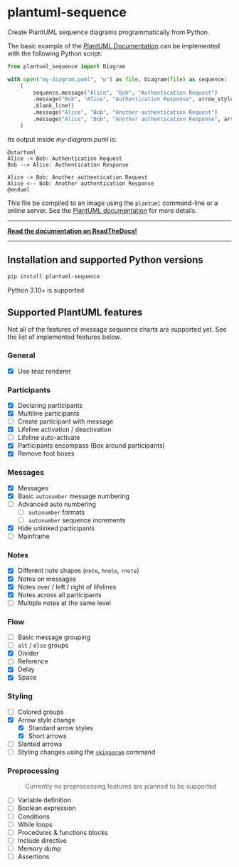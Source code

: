 # plantuml-sequence

Create PlantUML sequence diagrams programmatically from Python.

The basic example of the [PlantUML Documentation](https://plantuml.com/sequence-diagram) can be implemented with the
following Python script:

``` python
from plantuml_sequence import Diagram

with open("my-diagram.puml", "w") as file, Diagram(file) as sequence:
    (
        sequence.message("Alice", "Bob", "Authentication Request")
        .message("Bob", "Alice", "Authentication Response", arrow_style="-->")
        .blank_line()
        .message("Alice", "Bob", "Another authentication Request")
        .message("Alice", "Bob", "Another authentication Response", arrow_style="<--")
    )

```

Its output inside *my-diagram.puml* is:

``` puml
@startuml
Alice -> Bob: Authentication Request
Bob --> Alice: Authentication Response

Alice -> Bob: Another authentication Request
Alice <-- Bob: Another authentication Response
@enduml
```

This file be compiled to an image using the `plantuml` command-line or a online server. See the
[PlantUML documentation](https://plantuml.com/starting) for more details.

---

**[Read the documentation on ReadTheDocs!](https://plantuml-sequence.readthedocs.io/)**

---

## Installation and supported Python versions

```sh
pip install plantuml-sequence
```

Python 3.10+ is supported

## Supported PlantUML features

Not all of the features of message sequence charts are supported yet. See the list of implemented features below.

### General

* [x] Use *teoz* renderer

### Participants

* [x] Declaring participants
* [x] Multiline participants
* [ ] Create participant with message
* [x] Lifeline activation / deactivation
* [ ] Lifeline auto-activate
* [x] Participants encompass (Box around participants)
* [x] Remove foot boxes

### Messages

* [x] Messages
* [x] Basic `autonumber` message numbering
* [ ] Advanced auto numbering
  * [ ] `autonumber` formats
  * [ ] `autonumber` sequence increments
* [x] Hide unlinked participants
* [ ] Mainframe

### Notes

* [x] Different note shapes (`note`, `hnote`, `rnote`)
* [x] Notes on messages
* [x] Notes over / left / right of lifelines
* [x] Notes across all participants
* [ ] Multiple notes at the same level

### Flow

* [ ] Basic message grouping
* [ ] `alt` / `else` groups
* [x] Divider
* [ ] Reference
* [x] Delay
* [x] Space

### Styling

* [ ] Colored groups
* [x] Arrow style change
  * [x] Standard arrow styles
  * [x] Short arrows
* [ ] Slanted arrows
* [ ] Styling changes using the [`skinparam`](https://plantuml.com/skinparam) command

### Preprocessing

> Currently no preprocessing features are planned to be supported

* [ ] Variable definition
* [ ] Boolean expression
* [ ] Conditions
* [ ] While loops
* [ ] Procedures & functions blocks
* [ ] Include directive
* [ ] Memory dump
* [ ] Assertions
